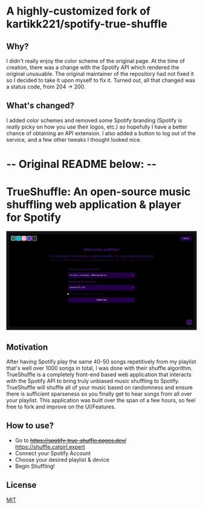 # A highly-customized fork of kartikk221/spotify-true-shuffle

## Why?
I didn't really enjoy the color scheme of the original page. At the time of creation, there was a change with the Spotify API which rendered the original unusuable. The original maintainer of the repository had not fixed it so I decided to take it upon myself to fix it. Turned out, all that changed was a status code, from 204 -> 200.

## What's changed?
I added color schemes and removed some Spotify branding (Spotify is *really* picky on how you use their logos, etc.) so hopefully I have a better chance of obtaining an API extension. I also added a button to log out of the service, and a few other tweaks I thought looked nice.

# -- Original README below: --

# TrueShuffle: An open-source music shuffling web application & player for Spotify
![alt text](/assets/images/meta-image.png)

## Motivation
After having Spotify play the same 40-50 songs repetitively from my playlist that's well over 1000 songs in total, I was done with their shuffle algorithm. TrueShuffle is a completely front-end based web application that interacts with the Spotify API to bring truly unbiased music shuffling to Spotify. TrueShuffle will shuffle all of your music based on randomness and ensure there is sufficient sparseness so you finally get to hear songs from all over your playlist. This application was built over the span of a few hours, so feel free to fork and improve on the UI/Features.

## How to use?
- Go to ~~https://spotify-true-shuffle.pages.dev/~~ https://shuffle.catgirl.expert
- Connect your Spotify Account
- Choose your desired playlist & device
- Begin Shuffling!

## License
[MIT](./LICENSE)
